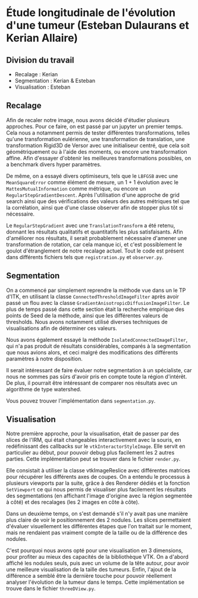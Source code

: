 # Étude longitudinale de l'évolution d'une tumeur (Esteban Dulaurans et Kerian Allaire)

## Division du travail

- Recalage : Kerian
- Segmentation : Kerian & Esteban
- Visualisation : Esteban

## Recalage

Afin de recaler notre image, nous avons décidé d'étudier plusieurs approches. Pour
ce faire, on est passé par un jupyter un premier temps. Cela nous a notamment
permis de tester différentes transformations, telles qu'une transformation eulérienne,
une transformation de translation, une transformation Rigid3D de Versor avec une
initialiseur centré, que cela soit géométriquement ou à l'aide des moments,
ou encore une transformation affine. Afin d'essayer d'obtenir les meilleures
transformations possibles, on a benchmark divers hyper paramètres.

De même, on a essayé divers optimiseurs, tels que le `LBFGSB` avec une
`MeanSquareError` comme élément de mesure, un 1 + 1 évolution avec le
`MattesMutualInformation` comme métrique, ou encore un
`RegularStepGradientDescent`. Après l'utilisation d'une approche de grid search
ainsi que des vérifications des valeurs des autres métriques tel que la
corrélation, ainsi que d'une classe observer afin de stopper plus tôt si nécessaire.

Le `RegularStepGradient` avec une `TranslationTransform` a été retenu, donnant
les résultats qualitatifs et quantitatifs les plus satisfaisants.
Afin d'améliorer nos résultats, il serait probablement nécessaire d'amener une
transformation de rotation, car cela manque ici, et c'est possiblement le goulot
d'étranglement de notre recalage actuel. Tout le code est présent dans différents
fichiers tels que `registration.py` et `observer.py`.

## Segmentation

On a commencé par simplement reprendre la méthode vue dans un le TP d'ITK, en
utilisant la classe `ConnectedThresholdImageFilter` après avoir passé un flou
avec la classe `GradientAnisotropicDiffusionImageFilter`. Le plus de
temps passé dans cette section était la recherche empirique des points de Seed
de la méthode, ainsi que les différentes valeurs de thresholds. Nous avons
notamment utilisé diverses techniques de visualisations afin de déterminer ces
valeurs.

Nous avons également essayé la méthode `IsolatedConnectedImageFilter`, qui n'a
pas produit de résultats considérables, comparés à la segmentation que nous
avions alors, et ceci malgré des modifications des différents paramètres à notre
disposition.

Il serait intéressant de faire évaluer notre segmentation à un spécialiste, car
nous ne sommes pas sûrs d'avoir pris en compte toute la région d'intérêt. De
plus, il pourrait être intéressant de comparer nos résultats avec un algorithme
de type watershed.

Vous pouvez trouver l'implémentation dans `segmentation.py`.

## Visualisation

Notre première approche, pour la visualisation, était de passer par des slices
de l'IRM, qui était changeables interactivement avec la souris, en redéfinissant
des callbacks sur le `vtkInteractorStyleImage`. Elle servit en particulier au
début, pour pouvoir debug plus facilement les 2 autres parties. Cette
implémentation peut se trouver dans le fichier `render.py`.

Elle consistait à utiliser la classe vtkImageReslice avec différentes matrices
pour récupérer les différents axes de coupes. On a entendu le processus à
plusieurs viewports par la suite, grâce à des Renderer dédiés et la fonction
`SetViewport` ce qui nous permis de visualiser plus facilement les résultats
des segmentations (en affichant l'image d'origine avec la région segmentée à
côté) et des recalages (les 2 images en côte à côte).

Dans un deuxième temps, on s'est demandé s'il n'y avait pas une manière plus
claire de voir le positionnement des 2 nodules. Les slices permettaient
d'évaluer visuellement les différentes étapes que l'on traitait sur le moment,
mais ne rendaient pas vraiment compte de la taille ou de la différence des
nodules.

C'est pourquoi nous avons opté pour une visualisation en 3 dimensions, pour
profiter au mieux des capacités de la bibliothèque VTK. On a d'abord affiché les
nodules seuls, puis avec un volume de la tête autour, pour avoir une meilleure
visualisation de la taille des tumeurs. Enfin, l'ajout de la différence a semblé
être la dernière touche pour pouvoir réellement analyser l'évolution de la tumeur
dans le temps. Cette implémentation se trouve dans le fichier `threeDView.py`.
